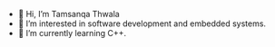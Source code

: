 - 👋 Hi, I’m Tamsanqa Thwala
- 👀 I’m interested in software development and embedded systems.
- 🌱 I’m currently learning C++.

<!---
Tamsanqa743/Tamsanqa743 is a ✨ special ✨ repository because its `README.md` (this file) appears on your GitHub profile.
You can click the Preview link to take a look at your changes.
--->
